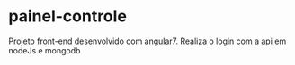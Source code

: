 # painel-controle
Projeto front-end desenvolvido com angular7. Realiza o login com a api em nodeJs e mongodb 
